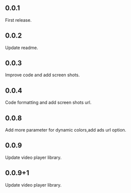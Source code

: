## 0.0.1
First release.

## 0.0.2
Update readme.

## 0.0.3
Improve code and add screen shots.

## 0.0.4 
Code formatting and add screen shots url.

## 0.0.8
Add more parameter for dynamic colors,add ads url option.

## 0.0.9
Update video player library.

## 0.0.9+1
Update video player library.
